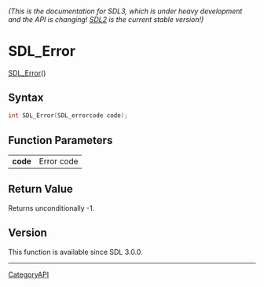 ###### (This is the documentation for SDL3, which is under heavy development and the API is changing! [SDL2](https://wiki.libsdl.org/SDL2/) is the current stable version!)
# SDL_Error

[SDL_Error](SDL_Error.md)()

## Syntax

```c
int SDL_Error(SDL_errorcode code);

```

## Function Parameters

|              |            |
| ------------ | ---------- |
| **code**     | Error code |

## Return Value

Returns unconditionally -1.

## Version

This function is available since SDL 3.0.0.

----
[CategoryAPI](CategoryAPI.md)

